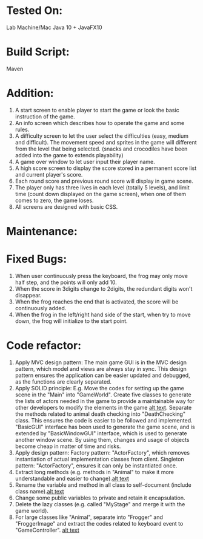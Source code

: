 # Tested On:
Lab Machine/Mac Java 10 + JavaFX10
# Build Script:
Maven
# Addition:
1.	A start screen to enable player to start the game or look the basic instruction of the game.
2.	An info screen which describes how to operate the game and some rules.
3.	A difficulty screen to let the user select the difficulties (easy, medium and difficult). The movement speed and sprites in the game will different from the level that being selected. (snacks and crocodiles have been added into the game to extends playability)
4.	A game over window to let user input their player name.
5.	A high score screen to display the score stored in a permanent score list and current player's score. 
6.	Each round score and previous round score will display in game scene.
7.	The player only has three lives in each level (totally 5 levels), and limit time (count down displayed on the game screen), when one of them comes to zero, the game loses.
8.	All screens are designed with basic CSS.
# Maintenance:
# Fixed Bugs:
1.	When user continuously press the keyboard, the frog may only move half step, and the points will only add 10.
2.	When the score in 3digits change to 2digits, the redundant digits won't disappear.
3.	When the frog reaches the end that is activated, the score will be continuously added.
4.	When the frog in the left/right hand side of the start, when try to move down, the frog will initialize to the start point.
# Code refactor:
1.	Apply MVC design pattern: The main game GUI is in the MVC design pattern, which model and views are always stay in sync. This design pattern ensures the application can be easier updated and debugged, as the functions are clearly separated.
2.	Apply SOLID principle:  E.g. Move the codes for setting up the game scene in the "Main" into "GameWorld". Create five classes to generate the lists of actors needed in the game to provide a maintainable way for other developers to modify the elements in the game [alt text](/resource/RefactorPic/Classes.png). Separate the methods related to animal death checking into "DeathChecking" class. This ensures the code is easier to be followed and implemented. "BasicGUI" interface has been used to generate the game scene, and is extended by "BasicWindowGUI" interface, which is used to generate another window scene. By using them, changes and usage of objects become cheap in matter of time and risks. 
3.	Apply design pattern: Factory pattern: "ActorFactory", which removes instantiation of actual implementation classes from client. Singleton pattern: "ActorFactory", ensures it can only be instantiated once.
4.	Extract long methods (e.g. methods in "Animal" to make it more understandable and easier to change).[alt text](/resource/RefactorPic/ExtractMethod.png)
5.	Rename the variable and method in all class to self-document (include class name).[alt text](/resource/RefactorPic/Rename.png)
6.	Change some public variables to private and retain it encapsulation.
7.	Delete the lazy classes (e.g. called "MyStage" and merge it with the game world).
8.	For large classes like "Animal", separate into "Frogger" and "FroggerImage" and extract the codes related to keyboard event to "GameController".
[alt text](/resource/RefactorPic/gameShoot.png)
